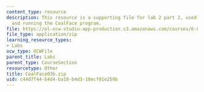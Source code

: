 ```yaml
---
content_type: resource
description: This resource is a supporting file for lab 2 part 2, used for installing
  and running the CoalFace program.
file: https://ol-ocw-studio-app-production.s3.amazonaws.com/courses/6-877j-computational-evolutionary-biology-fall-2005/c44d7f44b4d4ba18b4d310ecf01e259b_CoalFace03b.zip
file_type: application/zip
learning_resource_types:
- Labs
ocw_type: OCWFile
parent_title: Labs
parent_type: CourseSection
resourcetype: Other
title: CoalFace03b.zip
uid: c44d7f44-b4d4-ba18-b4d3-10ecf01e259b
---
```

